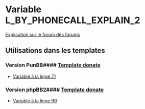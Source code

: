 # Variable L_BY_PHONECALL_EXPLAIN_2
[Explication sur le forum des forums](http://forum.forumactif.com/t294113-listing-des-variables#L_BY_PHONECALL_EXPLAIN_2)
## Utilisations dans les templates
### Version PunBB#### [Template donate](punbb/donate.md)
* [Variable à la ligne 71](../punbb/donate.tpl#L71)
### Version phpBB2#### [Template donate](subsilver/donate.md)
* [Variable à la ligne 99](../subsilver/donate.tpl#L99)